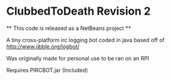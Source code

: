 ClubbedToDeath Revision 2
==============
** This code is released as a NetBeans project **

A tiny cross-platform irc logging bot coded in java based off of http://www.jibble.org/logbot/

Was originally made for personal use to be ran on an RPI 

Requires PIRCBOT.jar (Included) 

